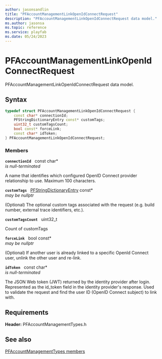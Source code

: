 ```yaml
---
author: jasonsandlin
title: "PFAccountManagementLinkOpenIdConnectRequest"
description: "PFAccountManagementLinkOpenIdConnectRequest data model."
ms.author: jasonsa
ms.topic: reference
ms.service: playfab
ms.date: 05/24/2023
---
```


# PFAccountManagementLinkOpenIdConnectRequest  

PFAccountManagementLinkOpenIdConnectRequest data model.  

## Syntax  
  
```cpp
typedef struct PFAccountManagementLinkOpenIdConnectRequest {  
    const char* connectionId;  
    PFStringDictionaryEntry const* customTags;  
    uint32_t customTagsCount;  
    bool const* forceLink;  
    const char* idToken;  
} PFAccountManagementLinkOpenIdConnectRequest;  
```
  
### Members  
  
**`connectionId`** &nbsp; const char*  
*is null-terminated*  
  
A name that identifies which configured OpenID Connect provider relationship to use. Maximum 100 characters.
  
**`customTags`** &nbsp; [PFStringDictionaryEntry](../../pftypes/structs/pfstringdictionaryentry.md) const*  
*may be nullptr*  
  
(Optional) The optional custom tags associated with the request (e.g. build number, external trace identifiers, etc.).
  
**`customTagsCount`** &nbsp; uint32_t  
  
Count of customTags
  
**`forceLink`** &nbsp; bool const*  
*may be nullptr*  
  
(Optional) If another user is already linked to a specific OpenId Connect user, unlink the other user and re-link.
  
**`idToken`** &nbsp; const char*  
*is null-terminated*  
  
The JSON Web token (JWT) returned by the identity provider after login. Represented as the id_token field in the identity provider's response. Used to validate the request and find the user ID (OpenID Connect subject) to link with.
  
  
## Requirements  
  
**Header:** PFAccountManagementTypes.h
  
## See also  
[PFAccountManagementTypes members](../pfaccountmanagementtypes_members.md)  

  
  
